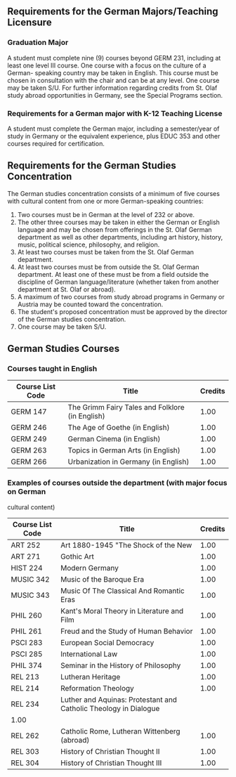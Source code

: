 ##  Requirements for the German Majors/Teaching Licensure

###  Graduation Major

A student must complete nine (9) courses beyond GERM 231, including at least
one level III course. One course with a focus on the culture of a German-
speaking country may be taken in English. This course must be chosen in
consultation with the chair and can be at any level. One course may be taken
S/U. For further information regarding credits from St. Olaf study abroad
opportunities in Germany, see the Special Programs section.

###  Requirements for a German major with K-12 Teaching License

A student must complete the German major, including a semester/year of study
in Germany or the equivalent experience, plus EDUC 353 and other courses
required for certification.

##  Requirements for the German Studies Concentration

The German studies concentration consists of a minimum of five courses with
cultural content from one or more German-speaking countries:

  1. Two courses must be in German at the level of 232 or above. 
  2. The other three courses may be taken in either the German or English language and may be chosen from offerings in the St. Olaf German department as well as other departments, including art history, history, music, political science, philosophy, and religion. 
  3. At least two courses must be taken from the St. Olaf German department. 
  4. At least two courses must be from outside the St. Olaf German department. At least one of these must be from a field outside the discipline of German language/literature (whether taken from another department at St. Olaf or abroad). 
  5. A maximum of two courses from study abroad programs in Germany or Austria may be counted toward the concentration. 
  6. The student's proposed concentration must be approved by the director of the German studies concentration. 
  7. One course may be taken S/U. 

##  German Studies Courses

###  Courses taught in English

Course List  Code  |  Title  |  Credits  
---|---|---  
GERM 147  |  The Grimm Fairy Tales and Folklore (in English)  |  1.00  
GERM 246  |  The Age of Goethe (in English)  |  1.00  
GERM 249  |  German Cinema (in English)  |  1.00  
GERM 263  |  Topics in German Arts (in English)  |  1.00  
GERM 266  |  Urbanization in Germany (in English)  |  1.00  
  
###  Examples of courses outside the department (with major focus on German
cultural content)

Course List  Code  |  Title  |  Credits  
---|---|---  
ART 252  |  Art 1880-1945 "The Shock of the New  |  1.00  
ART 271  |  Gothic Art  |  1.00  
HIST 224  |  Modern Germany  |  1.00  
MUSIC 342  |  Music of the Baroque Era  |  1.00  
MUSIC 343  |  Music Of The Classical And Romantic Eras  |  1.00  
PHIL 260  |  Kant's Moral Theory in Literature and Film  |  1.00  
PHIL 261  |  Freud and the Study of Human Behavior  |  1.00  
PSCI 283  |  European Social Democracy  |  1.00  
PSCI 285  |  International Law  |  1.00  
PHIL 374  |  Seminar in the History of Philosophy  |  1.00  
REL 213  |  Lutheran Heritage  |  1.00  
REL 214  |  Reformation Theology  |  1.00  
REL 234  |  Luther and Aquinas: Protestant and Catholic Theology in Dialogue
|  1.00  
REL 262  |  Catholic Rome, Lutheran Wittenberg (abroad)  |  1.00  
REL 303  |  History of Christian Thought II  |  1.00  
REL 304  |  History of Christian Thought III  |  1.00

